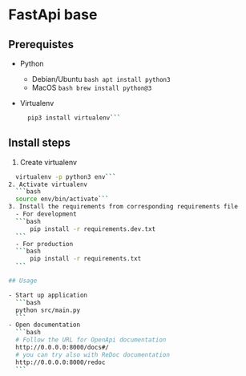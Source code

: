 # FastApi base

## Prerequistes

- Python
  * Debian/Ubuntu
        ```bash
        apt install python3```
  * MacOS
        ```bash
        brew install python@3```
- Virtualenv

  ```bash
    pip3 install virtualenv```

## Install steps

1. Create virtualenv

  ```bash
    virtualenv -p python3 env```
2. Activate virtualenv
    ```bash
    source env/bin/activate```
3. Install the requirements from corresponding requirements file
    - For development
    ```bash
        pip install -r requirements.dev.txt
    ```
    - For production
    ```bash
        pip install -r requirements.txt
    ```

## Usage

- Start up application
    ```bash
    python src/main.py
    ```
- Open documentation
    ```bash
    # Follow the URL for OpenApi documentation
    http://0.0.0.0:8000/docs#/
    # you can try also with ReDoc documentation
    http://0.0.0.0:8000/redoc
    ```
